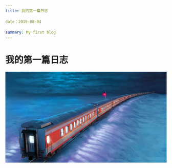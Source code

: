 ```yaml
---
title: 我的第一篇日志

date：2019-08-04

summary: My first blog
---
```


# **我的第一篇日志**

![508518a4ae8e1](../images/blog/508518a4ae8e1-1564907619913.jpg)

